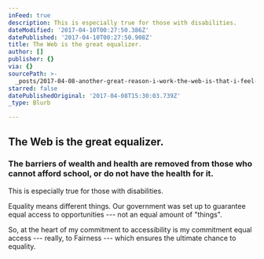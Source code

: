 ```yaml
---
inFeed: true
description: This is especially true for those with disabilities.
dateModified: '2017-04-10T00:27:50.386Z'
datePublished: '2017-04-10T00:27:50.908Z'
title: The Web is the great equalizer.
author: []
publisher: {}
via: {}
sourcePath: >-
  _posts/2017-04-08-another-great-reason-i-work-the-web-is-that-i-feel-it-is-the.md
starred: false
datePublishedOriginal: '2017-04-08T15:30:03.739Z'
_type: Blurb

---
```

## The Web is the great equalizer.

### The barriers of wealth and health are removed from those who cannot afford school, or do not have the health for it.

This is especially true for those with disabilities.

Equality means different things. Our government was set up to guarantee equal access to opportunities --- not an equal amount of "things".

So, at the heart of my commitment to accessibility is my commitment equal access --- really, to Fairness --- which ensures the ultimate chance to equality.